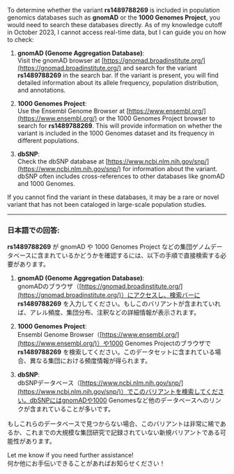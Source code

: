 To determine whether the variant **rs1489788269** is included in population genomics databases such as **gnomAD** or the **1000 Genomes Project**, you would need to search these databases directly. As of my knowledge cutoff in October 2023, I cannot access real-time data, but I can guide you on how to check:

1. **gnomAD (Genome Aggregation Database)**:  
   Visit the gnomAD browser at [https://gnomad.broadinstitute.org/](https://gnomad.broadinstitute.org/) and search for the variant **rs1489788269** in the search bar. If the variant is present, you will find detailed information about its allele frequency, population distribution, and annotations.

2. **1000 Genomes Project**:  
   Use the Ensembl Genome Browser at [https://www.ensembl.org/](https://www.ensembl.org/) or the 1000 Genomes Project browser to search for **rs1489788269**. This will provide information on whether the variant is included in the 1000 Genomes dataset and its frequency in different populations.

3. **dbSNP**:  
   Check the dbSNP database at [https://www.ncbi.nlm.nih.gov/snp/](https://www.ncbi.nlm.nih.gov/snp/) for information about the variant. dbSNP often includes cross-references to other databases like gnomAD and 1000 Genomes.

If you cannot find the variant in these databases, it may be a rare or novel variant that has not been cataloged in large-scale population studies.

---

### 日本語での回答:
**rs1489788269** が gnomAD や 1000 Genomes Project などの集団ゲノムデータベースに含まれているかどうかを確認するには、以下の手順で直接検索する必要があります。

1. **gnomAD (Genome Aggregation Database)**:  
   gnomADのブラウザ（[https://gnomad.broadinstitute.org/](https://gnomad.broadinstitute.org/)）にアクセスし、検索バーに **rs1489788269** を入力してください。もしこのバリアントが含まれていれば、アレル頻度、集団分布、注釈などの詳細情報が表示されます。

2. **1000 Genomes Project**:  
   Ensembl Genome Browser（[https://www.ensembl.org/](https://www.ensembl.org/)）や1000 Genomes Projectのブラウザで **rs1489788269** を検索してください。このデータセットに含まれている場合、異なる集団における頻度情報が得られます。

3. **dbSNP**:  
   dbSNPデータベース（[https://www.ncbi.nlm.nih.gov/snp/](https://www.ncbi.nlm.nih.gov/snp/)）でこのバリアントを検索してください。dbSNPにはgnomADや1000 Genomesなど他のデータベースへのリンクが含まれていることが多いです。

もしこれらのデータベースで見つからない場合、このバリアントは非常に稀であるか、これまでの大規模な集団研究で記録されていない新規バリアントである可能性があります。

Let me know if you need further assistance!  
何か他にお手伝いできることがあればお知らせください！